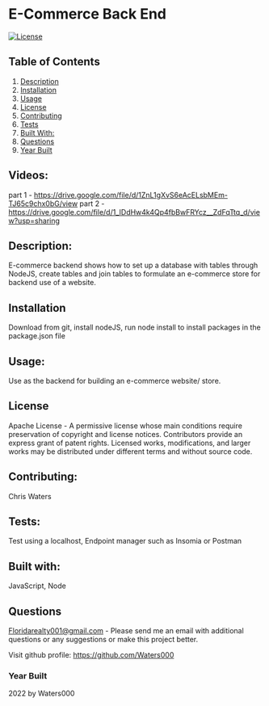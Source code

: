 
 # E-Commerce Back End  
  
        
[![License](https://img.shields.io/badge/License-Apache_2.0-blue.svg)](https://opensource.org/licenses/Apache-2.0)            
## Table of Contents
1. [Description](#Description)
2. [Installation](#Installation)
3. [Usage](#Usage)
4. [License](#License)
5. [Contributing](#Contributing)
6. [Tests](#Tests)
7. [Built With:](#Built-with)
8. [Questions](#Questions)
9. [Year Built](#Year-built)

## Videos:
part 1 - https://drive.google.com/file/d/1ZnL1gXvS6eAcELsbMEm-TJ65c9chx0bG/view
part 2 - https://drive.google.com/file/d/1_IDdHw4k4Qp4fbBwFRYcz__ZdFqTtq_d/view?usp=sharing


## Description: 
E-commerce backend shows how to set up a database with tables through NodeJS, create tables and join tables to formulate an e-commerce store for backend use of a website. 
## Installation
Download from git, install nodeJS, run node install to install packages in the package.json file
## Usage:
 Use as the backend for building an e-commerce website/ store.  
 ## License
Apache License -  A permissive license whose main conditions require preservation of copyright and license notices. Contributors provide an express grant of patent rights. Licensed works, modifications, and larger works may be distributed under different terms and without source code.
## Contributing: 
Chris Waters   
## Tests:
Test using a localhost, Endpoint manager such as Insomia or Postman
## Built with:
JavaScript, Node
   
    
 ## Questions
  Floridarealty001@gmail.com - Please send me an email with additional questions or any suggestions or make this project better.
 
  Visit github profile:
  https://github.com/Waters000

  

### Year Built
2022 by Waters000  